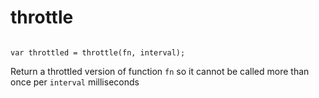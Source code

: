 # throttle

<code>
var throttled = throttle(fn, interval);
</code>

Return a throttled version of function `fn` so it cannot be called more than once per `interval` milliseconds